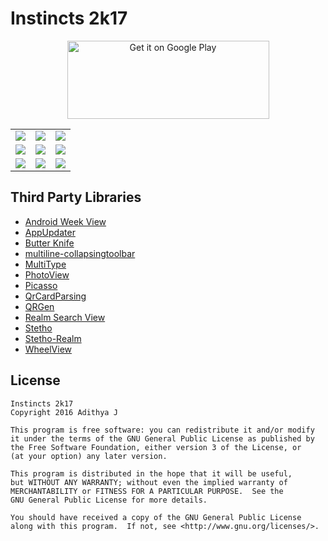 # Instincts 2k17

<p align="center"><a href='https://play.google.com/store/apps/details?id=com.pimp.instincts&pcampaignid=MKT-Other-global-all-co-prtnr-py-PartBadge-Mar2515-1'><img alt='Get it on Google Play' src='https://play.google.com/intl/en_us/badges/images/generic/en_badge_web_generic.png' height="125" width="323"/></a></p>

<table  border="0" cellpadding="0" cellspacing="0">
<tr>
<td><img src="https://raw.githubusercontent.com/adithya321/Instincts-2k17/master/screenshots/home.png"/></td>
<td><img src="https://raw.githubusercontent.com/adithya321/Instincts-2k17/master/screenshots/events.png"/></td>
<td><img src="https://raw.githubusercontent.com/adithya321/Instincts-2k17/master/screenshots/schedule.png"/></td>
</tr>
<tr>
<td><img src="https://raw.githubusercontent.com/adithya321/Instincts-2k17/master/screenshots/events_list.png"/></td>
<td><img src="https://raw.githubusercontent.com/adithya321/Instincts-2k17/master/screenshots/event_detail.png"/></td>
<td><img src="https://raw.githubusercontent.com/adithya321/Instincts-2k17/master/screenshots/map.png"/></td>
</tr>
<tr>
<td><img src="https://raw.githubusercontent.com/adithya321/Instincts-2k17/master/screenshots/login.png"/></td>
<td><img src="https://raw.githubusercontent.com/adithya321/Instincts-2k17/master/screenshots/register.png"/></td>
<td><img src="https://raw.githubusercontent.com/adithya321/Instincts-2k17/master/screenshots/profile.png"/></td>
</tr>
</table>

## Third Party Libraries
* [Android Week View](https://github.com/alamkanak/Android-Week-View/)
* [AppUpdater](https://github.com/javiersantos/AppUpdater)
* [Butter Knife](https://github.com/JakeWharton/butterknife)
* [multiline-collapsingtoolbar](https://github.com/opacapp/multiline-collapsingtoolbar)
* [MultiType](https://github.com/drakeet/MultiType)
* [PhotoView](https://github.com/chrisbanes/PhotoView)
* [Picasso](https://github.com/square/picasso)
* [QrCardParsing](https://github.com/RurioLuca/QrCardParsing)
* [QRGen](https://github.com/kenglxn/QRGen)
* [Realm Search View](https://github.com/thorbenprimke/realm-searchview)
* [Stetho](https://github.com/facebook/stetho)
* [Stetho-Realm](https://github.com/uPhyca/stetho-realm)
* [WheelView](https://github.com/LukeDeighton/WheelView)

## License

    Instincts 2k17
    Copyright 2016 Adithya J

    This program is free software: you can redistribute it and/or modify
    it under the terms of the GNU General Public License as published by
    the Free Software Foundation, either version 3 of the License, or
    (at your option) any later version.

    This program is distributed in the hope that it will be useful,
    but WITHOUT ANY WARRANTY; without even the implied warranty of
    MERCHANTABILITY or FITNESS FOR A PARTICULAR PURPOSE.  See the
    GNU General Public License for more details.

    You should have received a copy of the GNU General Public License
    along with this program.  If not, see <http://www.gnu.org/licenses/>.
